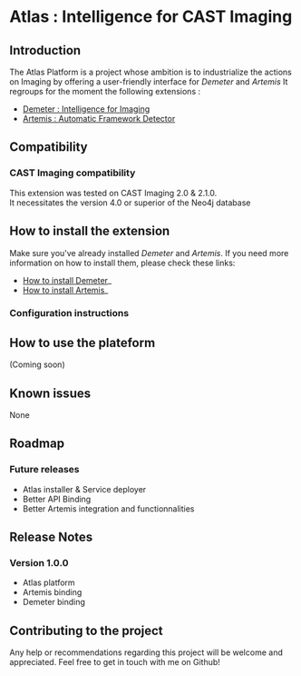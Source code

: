 # Atlas : Intelligence for CAST Imaging

## Introduction 

The Atlas Platform is a project whose ambition is to industrialize the actions on Imaging by offering a user-friendly interface for _Demeter_ and _Artemis_
It regroups for the moment the following extensions : 
- [Demeter : Intelligence for Imaging ](https://github.com/CAST-Extend/com.castsoftware.uc.demeter/wiki)
- [Artemis : Automatic Framework Detector ](https://github.com/CAST-Extend/com.castsoftware.uc.artemis/wiki)

## Compatibility
### CAST Imaging compatibility
This extension was tested on CAST Imaging 2.0 & 2.1.0.  
It necessitates the version 4.0 or superior of the Neo4j database 

## How to install the extension

Make sure you've already installed _Demeter_ and _Artemis_. If you need more information on how to install them, please check these links: 
- [How to install Demeter](https://github.com/CAST-Extend/com.castsoftware.uc.demeter/wiki/Install-the-extension)_
- [How to install Artemis](https://github.com/CAST-Extend/com.castsoftware.uc.demeter/wiki/Install-the-extension)_

### Configuration instructions

## How to use the plateform
(Coming soon)

## Known issues
None

## Roadmap

### Future releases
- Atlas installer & Service deployer
- Better API Binding 
- Better Artemis integration and functionnalities

## Release Notes
### Version 1.0.0
- Atlas platform
- Artemis binding 
- Demeter binding

## Contributing to the project 

Any help or recommendations regarding this project will be welcome and appreciated.
Feel free to get in touch with me on Github!
